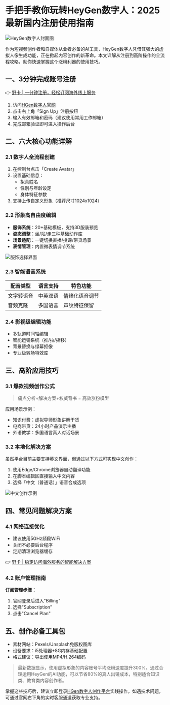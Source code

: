 # 手把手教你玩转HeyGen数字人：2025最新国内注册使用指南

![HeyGen数字人封面图](https://bbtdd.com/wp-content/uploads/img/2885531479842170.webp)

作为短视频创作者和自媒体从业者必备的AI工具，HeyGen数字人凭借其强大的虚拟人像生成功能，正在掀起内容创作的新革命。本文详解从注册到高阶操作的全流程攻略，助你快速掌握这个涨粉利器的使用技巧。

## 一、3分钟完成账号注册
👉 [野卡 | 一分钟注册，轻松订阅海外线上服务](https://bbtdd.com/yeka)

1. 访问[HGen数字人官网](https://bbtdd.com/yeka)
2. 点击右上角「Sign Up」注册按钮
3. 输入有效邮箱和密码（建议使用常用工作邮箱）
4. 完成邮箱验证即可进入操作后台

## 二、六大核心功能详解

### 2.1 数字人全流程创建
1. 在控制台点击「Create Avatar」
2. 设置基础信息：
   - 拟真姓名
   - 性别与年龄设定
   - 身体特征参数
3. 支持上传自定义形象（推荐尺寸1024x1024）

### 2.2 形象高自由度编辑
- **服饰系统**：20+基础模板，支持3D服装预览
- **姿态调整**：坐/站/走三种基础动作库
- **场景适配**：一键切换直播/授课/带货场景
- **表情管理**：内置微表情调节系统

![服饰选择界面](https://bbtdd.com/wp-content/uploads/img/0983372660.webp)

### 2.3 智能语音系统
| 配音类型 | 语言支持 | 特色功能 |
|---------|---------|---------|
| 文字转语音 | 中英双语 | 情绪化语音调节 |
| 音频克隆 | 多国语言 | 声纹特征保留 |

### 2.4 影视级编辑功能
- 多轨道时间轴编辑
- 智能运镜系统（推/拉/摇移）
- 背景替换与绿幕抠像
- 专业级转场特效库

## 三、高阶应用技巧

### 3.1 爆款视频创作公式
> 痛点分析+解决方案+权威背书 = 高效涨粉模型

应用场景示例：
- 知识付费：虚拟导师形象讲解干货
- 电商带货：24小时产品演示主播
- 外语教学：多国语言真人对话场景

### 3.2 本地化解决方案
虽然平台目前主要支持英文界面，但通过以下方式可实现中文创作：
1. 使用Edge/Chrome浏览器自动翻译功能
2. 在脚本编辑区直接输入中文内容
3. 选择「中文（普通话）」语音合成选项

![中文创作示例](https://bbtdd.com/wp-content/uploads/img/26333928.webp)

## 四、常见问题解决方案

### 4.1 网络连接优化
- 建议使用5GHz频段WiFi
- 关闭不必要后台程序
- 定期清理浏览器缓存

👉 [野卡 | 稳定访问海外服务的智能解决方案](https://bbtdd.com/yeka)

### 4.2 账户管理指南
**订阅管理步骤：**
1. 官网登录后进入"Billing"
2. 选择"Subscription"
3. 点击"Cancel Plan"

## 五、创作必备工具包
- 素材网站：Pexels/Unsplash免版权图库
- 设备要求：i5处理器+8G内存基础配置
- 格式建议：导出使用MP4/H.264编码

> 最新数据显示，使用虚拟形象的内容账号平均涨粉速度提升300%。通过合理运用HeyGen的AI功能，可以节省80%的真人出镜成本，特别适合知识类、教育类内容创作者。

掌握这些技巧后，建议立即登录[HGen数字人创作平台](https://bbtdd.com/yeka)实践操作。如遇技术问题，可通过官网右下角的实时客服通道获取专业支持。